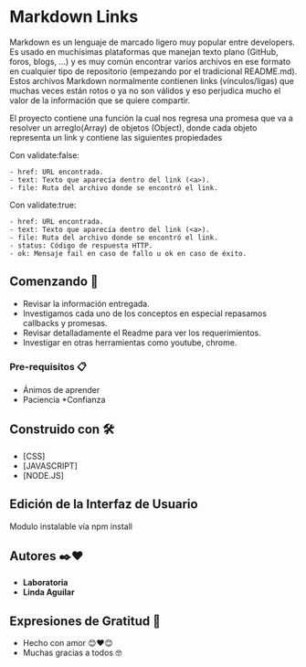 # Markdown Links

Markdown es un lenguaje de marcado ligero muy popular entre developers. Es usado en muchísimas plataformas que manejan texto plano (GitHub, foros, blogs, ...) y es muy común encontrar varios archivos en ese formato en cualquier tipo de repositorio (empezando por el tradicional README.md).
Estos archivos Markdown normalmente contienen links (vínculos/ligas) que muchas veces están rotos o ya no son válidos y eso perjudica mucho el valor de la información que se quiere compartir.

El proyecto contiene una función la cual nos regresa una promesa que va a resolver un arreglo(Array) de objetos (Object), donde cada objeto representa un link y contiene las siguientes propiedades

Con validate:false:

    - href: URL encontrada.
    - text: Texto que aparecía dentro del link (<a>).
    - file: Ruta del archivo donde se encontró el link.

Con validate:true:

    - href: URL encontrada.
    - text: Texto que aparecía dentro del link (<a>).
    - file: Ruta del archivo donde se encontró el link.
    - status: Código de respuesta HTTP.
    - ok: Mensaje fail en caso de fallo u ok en caso de éxito.


## Comenzando 🚀

* Revisar la información entregada.
* Investigamos cada uno de los conceptos en especial repasamos callbacks y promesas.
* Revisar detalladamente el Readme para ver los requerimientos.
* Investigar en otras herramientas como youtube, chrome.

### Pre-requisitos 📋

* Ánimos de aprender
* Paciencia
*Confianza

## Construido con 🛠️

* [CSS]
* [JAVASCRIPT]
* [NODE.JS]

## Edición de la Interfaz de Usuario

Modulo instalable vía npm install 

## Autores ✒️❤️

* **Laboratoria**
* **Linda Aguilar**

## Expresiones de Gratitud 🎁

* Hecho con amor 😊❤️😊
* Muchas gracias a todos 🤓


